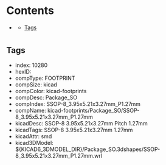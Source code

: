 



Contents
========

* [](#)
	* [Tags](#tags)

# 

## Tags

- index: 10280
- hexID: 
- oompType: FOOTPRINT
- oompSize: kicad
- oompColor: kicad-footprints
- oompDesc: Package_SO
- oompIndex: SSOP-8_3.95x5.21x3.27mm_P1.27mm
- oompName: kicad-footprints/Package_SO/SSOP-8_3.95x5.21x3.27mm_P1.27mm
- kicadDesc: SSOP-8 3.95x5.21x3.27mm Pitch 1.27mm
- kicadTags: SSOP-8 3.95x5.21x3.27mm 1.27mm
- kicadAttr: smd
- kicad3DModel: ${KICAD6_3DMODEL_DIR}/Package_SO.3dshapes/SSOP-8_3.95x5.21x3.27mm_P1.27mm.wrl
